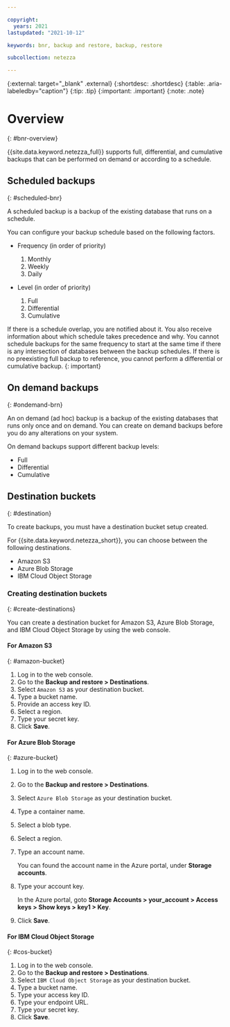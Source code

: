 ```yaml
---

copyright:
  years: 2021
lastupdated: "2021-10-12"

keywords: bnr, backup and restore, backup, restore

subcollection: netezza

---
```


{:external: target="_blank" .external}
{:shortdesc: .shortdesc}
{:table: .aria-labeledby="caption"}
{:tip: .tip}
{:important: .important}
{:note: .note}

# Overview
{: #bnr-overview}

{{site.data.keyword.netezza_full}} supports full, differential, and cumulative backups that can be performed on demand or according to a schedule.

## Scheduled backups
{: #scheduled-bnr}

A scheduled backup is a backup of the existing database that runs on a schedule.

You can configure your backup schedule based on the following factors.

- Frequency (in order of priority)
   
   1. Monthly
   1. Weekly
   1. Daily
  
- Level (in order of priority)
  
   1. Full
   1. Differential
   1. Cumulative

If there is a schedule overlap, you are notified about it. You also receive information about which schedule takes precedence and why.
You cannot schedule backups for the same frequency to start at the same time if there is any intersection of databases between the backup schedules.
If there is no preexisting full backup to reference, you cannot perform a differential or cumulative backup.
{: important}

## On demand backups
{: #ondemand-brn}
  
An on demand (ad hoc) backup is a backup of the existing databases that runs only once and on demand. You can create on demand backups before you do any alterations on your system. 

On demand backups support different backup levels:
 
- Full
- Differential
- Cumulative

## Destination buckets
{: #destination}

To create backups, you must have a destination bucket setup created.

For {{site.data.keyword.netezza_short}}, you can choose between the following destinations. 

- Amazon S3
- Azure Blob Storage
- IBM Cloud Object Storage

### Creating destination buckets
{: #create-destinations}

You can create a destination bucket for Amazon S3, Azure Blob Storage, and IBM Cloud Object Storage by using the web console.

#### For Amazon S3
{: #amazon-bucket}
   
1. Log in to the web console.
1. Go to the **Backup and restore > Destinations**.
1. Select `Amazon S3` as your destination bucket.
1. Type a bucket name.
1. Provide an access key ID.
1. Select a region.
1. Type your secret key.
1. Click **Save**.
   
#### For Azure Blob Storage
{: #azure-bucket}
   
1. Log in to the web console.
1. Go to the **Backup and restore > Destinations**.
1. Select `Azure Blob Storage` as your destination bucket.
1. Type a container name.
1. Select a blob type.
1. Select a region.
1. Type an account name.
   
   You can found the account name in the Azure portal, under **Storage accounts**.
      
1. Type your account key.
   
   In the Azure portal, goto **Storage Accounts > your_account > Access keys > Show keys > key1 > Key**.

1. Click **Save**.

#### For IBM Cloud Object Storage
{: #cos-bucket}

1. Log in to the web console.
1. Go to the **Backup and restore > Destinations**.
1. Select `IBM Cloud Object Storage` as your destination bucket. 
1. Type a bucket name.
1. Type your access key ID.
1. Type your endpoint URL.
1. Type your secret key.
1. Click **Save**. 
